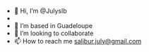 - 👋 Hi, I’m @Julyslb
- 
- 🌱 I’m based in Guadeloupe 
- 💞️ I’m looking to collaborate 
- 📫 How to reach me salibur.july@gmail.com

<!---
Julyslb/Julyslb is a ✨ special ✨ repository because its `README.md` (this file) appears on your GitHub profile.
You can click the Preview link to take a look at your changes.
--->
